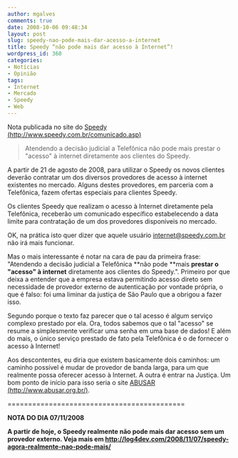 ```yaml
---
author: mgalves
comments: true
date: 2008-10-06 09:48:34
layout: post
slug: speedy-nao-pode-mais-dar-acesso-a-internet
title: Speedy “não pode mais dar acesso à Internet”!
wordpress_id: 360
categories:
- Notícias
- Opinião
tags:
- Internet
- Mercado
- Speedy
- Web
---
```


Nota publicada no site do [Speedy (http://www.speedy.com.br/comunicado.asp)](http://www.speedy.com.br/comunicado.asp)


> Atendendo a decisão judicial a Telefônica não pode mais prestar o "acesso" à internet diretamente aos clientes do Speedy.

A partir de 21 de agosto de 2008, para utilizar o Speedy os novos clientes deverão contratar um dos diversos provedores de acesso à internet existentes no mercado. Alguns destes provedores, em parceria com a Telefônica, fazem ofertas especiais para clientes Speedy.

Os clientes Speedy que realizam o acesso à Internet diretamente pela Telefônica, receberão um comunicado específico estabelecendo a data limite para contratação de um dos provedores disponíveis no mercado.


OK, na prática isto quer dizer que aquele usuário internet@speedy.com.br não irá mais funcionar.

Mas o mais interessante é notar na cara de pau da primeira frase:  "Atendendo a decisão judicial a Telefônica **não pode **mais **prestar o "acesso" à internet** diretamente aos clientes do Speedy.". Primeiro por que deixa a entender que a empresa estava permitindo acesso direto sem necessidade de provedor externo de autenticação por vontade própria, o que é falso: foi uma liminar da justiça de São Paulo que a obrigou a fazer isso.

Segundo porque o texto faz parecer que o tal acesso é algum serviço complexo prestado por ela. Ora, todos sabemos que o tal "acesso" se resume a simplesmente verificar uma senha em uma base de dados! E além do mais, o único serviço prestado de fato pela Telefônica é o de fornecer o acesso à Internet!

Aos descontentes, eu diria que existem basicamente dois caminhos: um caminho possível é mudar de provedor de banda larga, para um que realmente possa oferecer acesso à Internet. A outra é entrar na Justiça. Um bom ponto de início para isso seria o site [ABUSAR (http://www.abusar.org.br/)](http://www.abusar.org.br/).

===========================================

**NOTA DO DIA 07/11/2008**

**A partir de hoje, o Speedy realmente não pode mais dar acesso sem um provedor externo. Veja mais em [http://log4dev.com/2008/11/07/speedy-agora-realmente-nao-pode-mais/ ](http://log4dev.com/2008/11/07/speedy-agora-realmente-nao-pode-mais/ )**

